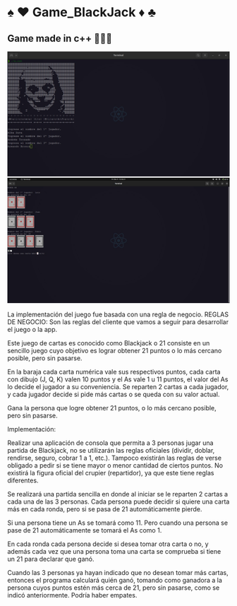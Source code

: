 # ♠️ ♥️  Game_BlackJack  ♦️ ♣️
## Game made in c++ 👨🏻‍💻

![Image](https://github.com/luroalfa/perfil/blob/main/Init_game.jpeg)
![Image](https://github.com/luroalfa/Game_BlackJack/blob/main/images/blackjack.jpeg)

La implementación del juego fue basada con una regla de negocio.
REGLAS DE NEGOCIO: Son las reglas del cliente que vamos a seguir para desarrollar el juego o la app.

Este juego de cartas es conocido como Blackjack o 21 consiste en un sencillo juego cuyo objetivo es lograr obtener 21 puntos o lo más cercano posible, pero sin pasarse.

En la baraja cada carta numérica vale sus respectivos puntos, cada carta con dibujo (J, Q, K) valen 10 puntos y el As vale 1 u 11 puntos, el valor del As lo decide el jugador a su conveniencia.
Se reparten 2 cartas a cada jugador, y cada jugador decide si pide más cartas o se queda con su valor actual. 

Gana la persona que logre obtener 21 puntos, o lo más cercano posible, pero sin pasarse. 

Implementación: 

Realizar una aplicación de consola que permita a 3 personas jugar una partida de Blackjack, no se utilizarán las reglas oficiales (dividir, doblar, rendirse, seguro, cobrar 1 a 1, etc.). Tampoco existirán las reglas de verse obligado a pedir si se tiene mayor o menor cantidad de ciertos puntos. No existirá la figura oficial del crupier (repartidor), ya que este tiene reglas diferentes. 

Se realizará una partida sencilla en donde al iniciar se le reparten 2 cartas a cada una de las 3 personas. Cada persona puede decidir si quiere una carta más en cada ronda, pero si se pasa de 21 automáticamente pierde. 

Si una persona tiene un As se tomará como 11. Pero cuando una persona se pase de 21 automáticamente se tomará el As como 1.

En cada ronda cada persona decide si desea tomar otra carta o no, y además cada vez que una persona toma una carta se comprueba si tiene un 21 para declarar que ganó. 

Cuando las 3 personas ya hayan indicado que no desean tomar más cartas, entonces el programa calculará quién ganó, tomando como ganadora a la persona cuyos puntos estén más cerca de 21, pero sin pasarse, como se indicó anteriormente. Podría haber empates. 
